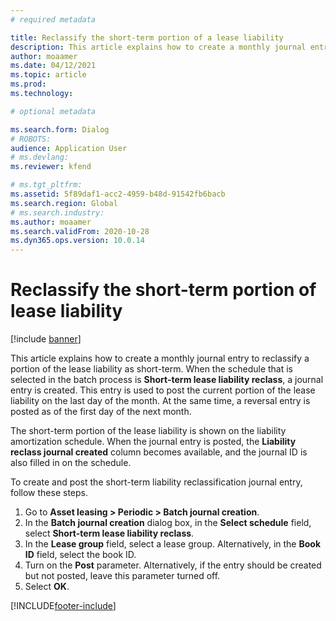 ```yaml
---
# required metadata

title: Reclassify the short-term portion of a lease liability
description: This article explains how to create a monthly journal entry to reclassify a portion of the lease liability as short-term.
author: moaamer
ms.date: 04/12/2021
ms.topic: article
ms.prod: 
ms.technology: 

# optional metadata

ms.search.form: Dialog
# ROBOTS: 
audience: Application User
# ms.devlang: 
ms.reviewer: kfend

# ms.tgt_pltfrm: 
ms.assetid: 5f89daf1-acc2-4959-b48d-91542fb6bacb
ms.search.region: Global
# ms.search.industry: 
ms.author: moaamer
ms.search.validFrom: 2020-10-28
ms.dyn365.ops.version: 10.0.14
---
```


# Reclassify the short-term portion of lease liability

[!include [banner](../includes/banner.md)]

This article explains how to create a monthly journal entry to reclassify a portion of the lease liability as short-term. When the schedule that is selected in the batch process is **Short-term lease liability reclass**, a journal entry is created. This entry is used to post the current portion of the lease liability on the last day of the month. At the same time, a reversal entry is posted as of the first day of the next month.

The short-term portion of the lease liability is shown on the liability amortization schedule. When the journal entry is posted, the **Liability reclass journal created** column becomes available, and the journal ID is also filled in on the schedule.

To create and post the short-term liability reclassification journal entry, follow these steps.

1. Go to **Asset leasing \> Periodic \> Batch journal creation**.
2. In the **Batch journal creation** dialog box, in the **Select schedule** field, select **Short-term lease liability reclass**.
3. In the **Lease group** field, select a lease group. Alternatively, in the **Book ID** field, select the book ID.
4. Turn on the **Post** parameter. Alternatively, if the entry should be created but not posted, leave this parameter turned off.
5. Select **OK**.


[!INCLUDE[footer-include](../../includes/footer-banner.md)]
